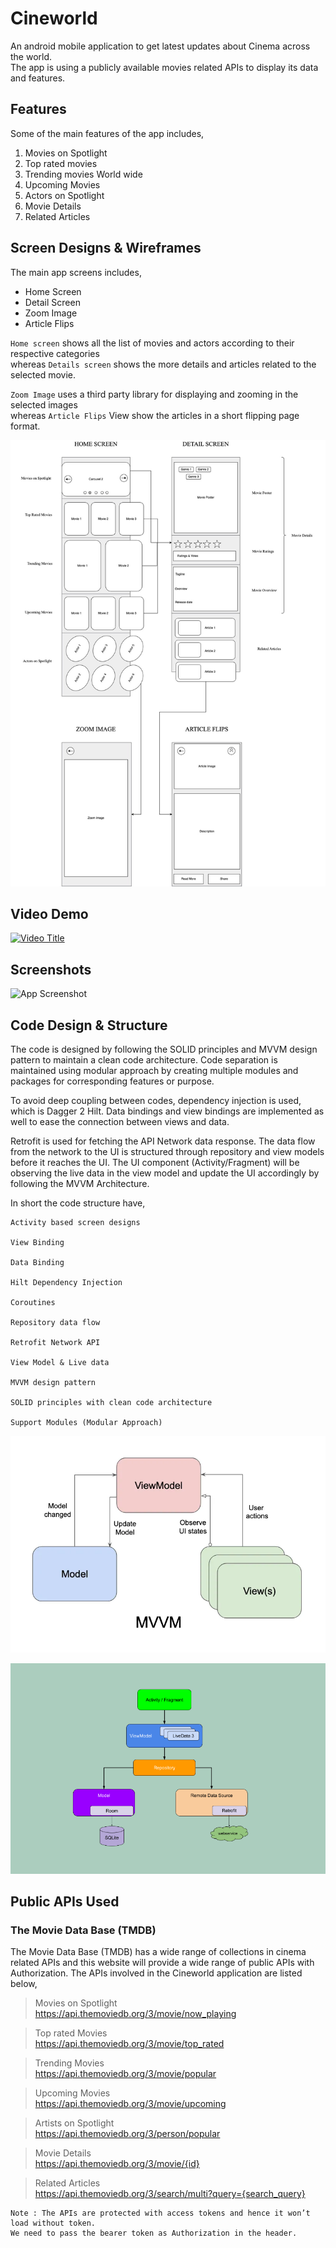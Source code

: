 # Cineworld

An android mobile application to get latest updates about Cinema across the world.
<br>The app is using a publicly available movies related APIs to display its data and features.

## Features
Some of the main features of the app includes,

1. Movies on Spotlight
2. Top rated movies
3. Trending movies World wide
4. Upcoming Movies
5. Actors on Spotlight
6. Movie Details
7. Related Articles

## Screen Designs & Wireframes
The main app screens includes,
- Home Screen
- Detail Screen
- Zoom Image
- Article Flips

`Home screen` shows all the list of movies and actors according to their respective categories
<br>whereas `Details screen` shows the more details and articles related to the selected movie.

`Zoom Image` uses a third party library for displaying and zooming in the selected images
<br> whereas `Article Flips` View show the articles in a short flipping page format.

![App Screenshot](files/images/wireframe.jpg)

## Video Demo
[![Video Title](https://img.youtube.com/vi/K6ZBg12dNVE/0.jpg)](https://www.youtube.com/watch?v=K6ZBg12dNVE)

## Screenshots
![App Screenshot](files/images/screenshots.jpg)

## Code Design & Structure
The code is designed by following the SOLID principles and MVVM design pattern to maintain a clean code architecture. Code separation is maintained using modular approach by creating multiple modules and packages for corresponding features or purpose.

To avoid deep coupling between codes, dependency injection is used, which is Dagger 2 Hilt. Data bindings and view bindings are implemented as well to ease the connection between views and data.

Retrofit is used for fetching the API Network data response. The data flow from the network to the UI is structured through repository and view models before it reaches the UI. The UI component (Activity/Fragment) will be observing the live data in the view model and update the UI accordingly by following the MVVM Architecture.

In short the code structure have,
```
Activity based screen designs

View Binding

Data Binding

Hilt Dependency Injection

Coroutines

Repository data flow

Retrofit Network API

View Model & Live data

MVVM design pattern

SOLID principles with clean code architecture

Support Modules (Modular Approach)
```
![MVVM_1](files/images/mvvm1.webp)

![MVVM_2](files/images/mvvm2.png)

## Public APIs Used
### The Movie Data Base (TMDB)
The Movie Data Base (TMDB) has a wide range of collections in cinema related APIs and this website will provide a wide range of public APIs with Authorization. The APIs involved in the Cineworld application are listed below,

> Movies on Spotlight
<br>https://api.themoviedb.org/3/movie/now_playing

> Top rated Movies
<br>https://api.themoviedb.org/3/movie/top_rated

> Trending Movies
<br>https://api.themoviedb.org/3/movie/popular

> Upcoming Movies
<br>https://api.themoviedb.org/3/movie/upcoming

> Artists on Spotlight
<br>https://api.themoviedb.org/3/person/popular

> Movie Details
<br>https://api.themoviedb.org/3/movie/{id}

> Related Articles
<br>https://api.themoviedb.org/3/search/multi?query={search_query}

```
Note : The APIs are protected with access tokens and hence it won’t load without token.
We need to pass the bearer token as Authorization in the header.
```